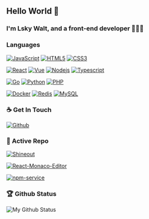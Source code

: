 ## Hello World 👏 

### I'm Lsky Walt, and a front-end developer 👨🏻‍💻

### Languages

[![JavaScript](https://img.shields.io/badge/-JavaScript-black?style=flat&logo=javascript&link=https://github.com/lsky-walt)](https://github.com/lsky-walt) [![HTML5](https://img.shields.io/badge/-HTML5-black?style=flat&logo=html5&logoColor=E34F26&link=https://github.com/lsky-walt)](https://github.com/lsky-walt) [![CSS3](https://img.shields.io/badge/-CSS3-black?style=flat&logo=css3&logoColor=1572B6&link=https://github.com/lsky-walt)](https://github.com/lsky-walt)

[![React](https://img.shields.io/badge/-React-black?style=flat&logo=react&link=https://github.com/lsky-walt)](https://github.com/lsky-walt) [![Vue](https://img.shields.io/badge/-Vue-black?style=flat&logo=vue.js&link=https://github.com/lsky-walt)](https://github.com/lsky-walt) [![Nodejs](https://img.shields.io/badge/-Nodejs-black?style=flat&logo=Node.js&link=https://github.com/lsky-walt)](https://github.com/lsky-walt) [![Typescript](https://img.shields.io/badge/-Typescript-black?style=flat&logo=typescript&logoColor=blue&link=https://github.com/lsky-walt)](https://github.com/lsky-walt)


[![Go](https://img.shields.io/badge/-Go-black?style=flat&logo=go&link=https://github.com/lsky-walt)](https://github.com/lsky-walt) [![Python](https://img.shields.io/badge/-Python-black?style=flat&logo=python&link=https://github.com/lsky-walt)](https://github.com/lsky-walt) [![PHP](https://img.shields.io/badge/-PHP-black?style=flat&logo=php&link=https://github.com/lsky-walt)](https://github.com/lsky-walt)


[![Docker](https://img.shields.io/badge/-Docker-black?style=flat&logo=docker&link=https://github.com/lsky-walt)](https://github.com/lsky-walt) [![Redis](https://img.shields.io/badge/-Redis-black?style=flat&logo=redis&link=https://github.com/lsky-walt)](https://github.com/lsky-walt) [![MySQL](https://img.shields.io/badge/-MySQL-black?style=flat&logo=mysql&link=https://github.com/lsky-walt)](https://github.com/lsky-walt)


### ☕ Get In Touch

[![Github](https://img.shields.io/badge/-Github-000?style=flat&logo=Github&logoColor=white)](https://github.com/lsky-walt)



### 👀 Active Repo

[![Shineout](https://github-readme-stats.vercel.app/api/pin/?username=sheinsight&repo=shineout)](https://github.com/sheinsight/shineout)

[![React-Monaco-Editor](https://github-readme-stats.vercel.app/api/pin/?username=lsky-walt&repo=react-monaco-editor)](https://github.com/lsky-walt/react-monaco-editor)

[![npm-service](https://github-readme-stats.vercel.app/api/pin/?username=lsky-walt&repo=npm-service)](https://github.com/lsky-walt/npm-service)







### 🏆 Github Status

![My Github Status](https://github-readme-stats.vercel.app/api?username=lsky-walt&show_icons=true&hide_border=true&theme=dark)

